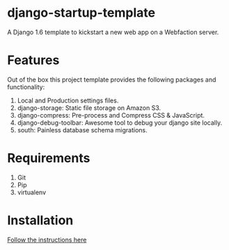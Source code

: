 django-startup-template
=======================

A Django 1.6 template to kickstart a new web app on a Webfaction server. 

Features
========
Out of the box this project template provides the following packages and 
functionality:

1. Local and Production settings files.
2. django-storage: Static file storage on Amazon S3.
3. django-compress: Pre-process and Compress CSS & JavaScript.
4. django-debug-toolbar: Awesome tool to debug your django site locally.
5. south: Painless database schema migrations.

Requirements
=============

1. Git
2. Pip
3. virtualenv

Installation
=======
[Follow the instructions here](http://rudasn.github.io/django-startup-template/)